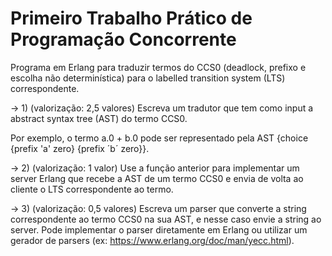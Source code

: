 # Primeiro Trabalho Prático de Programação Concorrente

Programa em Erlang para traduzir termos do CCS0 (deadlock, prefixo e escolha não determinística) para o labelled transition system (LTS) correspondente.

-> 1) (valorização: 2,5 valores) Escreva um tradutor que tem como input a abstract syntax tree (AST) do termo CCS0.

Por exemplo, o termo a.0 + b.0 pode ser representado pela AST {choice {prefix 'a' zero} {prefix &#180;b&#180; zero}}.

-> 2) (valorização: 1 valor) Use a função anterior para implementar um server Erlang que recebe a AST de um termo CCS0 e envia de volta ao cliente o LTS correspondente ao termo.

-> 3) (valorização: 0,5 valores) Escreva um parser que converte a string correspondente ao termo CCS0 na sua AST, e nesse caso envie a string ao server. Pode implementar o parser diretamente em Erlang ou utilizar um gerador de parsers (ex: https://www.erlang.org/doc/man/yecc.html).